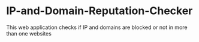 # IP-and-Domain-Reputation-Checker
This web application checks if IP and domains are blocked or not in more than one websites
